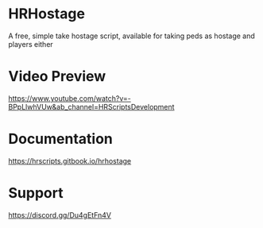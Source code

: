 # HRHostage
A free, simple take hostage script, available for taking peds as hostage and players either

# Video Preview
https://www.youtube.com/watch?v=-BPpLlwhVUw&ab_channel=HRScriptsDevelopment

# Documentation
https://hrscripts.gitbook.io/hrhostage

# Support
https://discord.gg/Du4gEtFn4V
